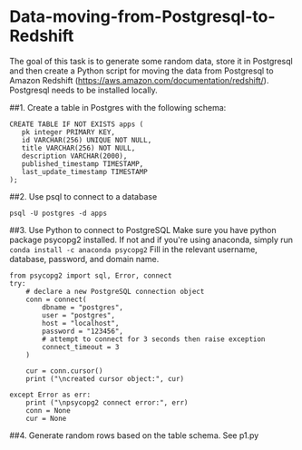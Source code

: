 # Data-moving-from-Postgresql-to-Redshift
The goal of this task is to generate some random data, store it in Postgresql and then create a Python script for moving the data from Postgresql to Amazon Redshift
(https://aws.amazon.com/documentation/redshift/). Postgresql needs to be installed locally.

##1. Create a table in Postgres with the following schema:
```
CREATE TABLE IF NOT EXISTS apps (
   pk integer PRIMARY KEY,
   id VARCHAR(256) UNIQUE NOT NULL,
   title VARCHAR(256) NOT NULL,
   description VARCHAR(2000),
   published_timestamp TIMESTAMP,
   last_update_timestamp TIMESTAMP
);
```
##2. Use psql to connect to a database
```
psql -U postgres -d apps
```

##3. Use Python to connect to PostgreSQL
Make sure you have python package psycopg2 installed. If not and if you're using anaconda, simply run ```conda install -c anaconda psycopg2```
Fill in the relevant username, database, password, and domain name.
```
from psycopg2 import sql, Error, connect
try:
    # declare a new PostgreSQL connection object
    conn = connect(
        dbname = "postgres",
        user = "postgres",
        host = "localhost",
        password = "123456",
        # attempt to connect for 3 seconds then raise exception
        connect_timeout = 3
    )

    cur = conn.cursor()
    print ("\ncreated cursor object:", cur)

except Error as err:
    print ("\npsycopg2 connect error:", err)
    conn = None
    cur = None
```
##4. Generate random rows based on the table schema. See p1.py

